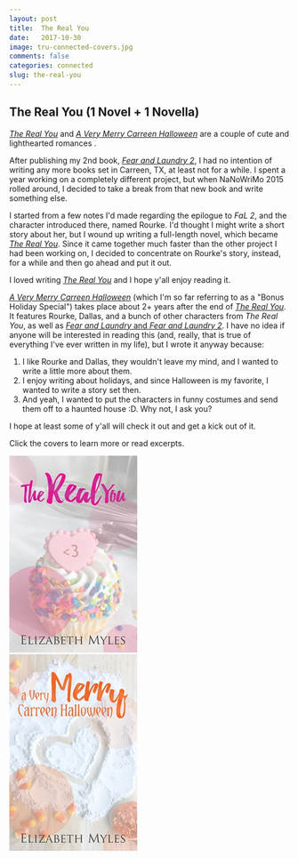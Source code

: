 ```yaml
---
layout: post
title:  The Real You
date:   2017-10-30
image: tru-connected-covers.jpg
comments: false
categories: connected
slug: the-real-you
---
```

    
## The Real You (1 Novel + 1 Novella)

[*The Real You*][tru] and [*A Very Merry Carreen Halloween*][vmch] are a couple of cute and lighthearted romances .

After publishing my 2nd book, [*Fear and Laundry 2*][fal2], I had no intention of writing any more books set in Carreen, TX, at least not for a while. I spent a year working on a completely different project, but when NaNoWriMo 2015 rolled around, I decided to take a break from that new book and write something else.

I started from a few notes I'd made regarding the epilogue to *FaL 2*, and the character introduced there, named Rourke. I'd thought I might write a short story about her, but I wound up writing a full-length novel, which became [*The Real You*][tru]. Since it came together much faster than the other project I had been working on, I decided to concentrate on Rourke's story, instead, for a while and then go ahead and put it out.

I loved writing [*The Real You*][tru] and I hope y'all enjoy reading it.

[*A Very Merry Carreen Halloween*][vmch] (which I'm so far referring to as a "Bonus Holiday Special") takes place about 2+ years after the end of [*The Real You*][tru]. It features Rourke, Dallas, and a bunch of other characters from *The Real You*, as well as [*Fear and Laundry* and *Fear and Laundry 2*][fal-connected]. I have no idea if anyone will be interested in reading this (and, really, that is true of everything I've ever written in my life), but I wrote it anyway because:

1. I like Rourke and Dallas, they wouldn't leave my mind, and I wanted to write a little more about them.
2. I enjoy writing about holidays, and since Halloween is my favorite, I wanted to write a story set then.
3. And yeah, I wanted to put the characters in funny costumes and send them off to a haunted house :D. Why not, I ask you?

I hope at least some of y'all will check it out and get a kick out of it.

Click the covers to learn more or read excerpts.

<div class="box">
	<div class="row uniform 50%">
		<div class="col-4"><span class="image fit"><a href="/novels/the-real-you/"><img src="/images/tru-cover-small.jpg" alt="The Real You" /></a></span></div>
	<div class="col-4"><span class="image fit"><a href="/novellas/a-very-merry-carreen-halloween/"><img src="/images/vmch-cover-small.jpg" alt="A Very Merry Carreen Halloween" /></a></span></div>
	</div>
</div>

[tru]:/novels/the-real-you/
[vmch]:/novellas/a-very-merry-carreen-halloween/
[fal2]:/novels/fear-and-laundry-2/
[fal-connected]:/connected/fear-and-laundry/
